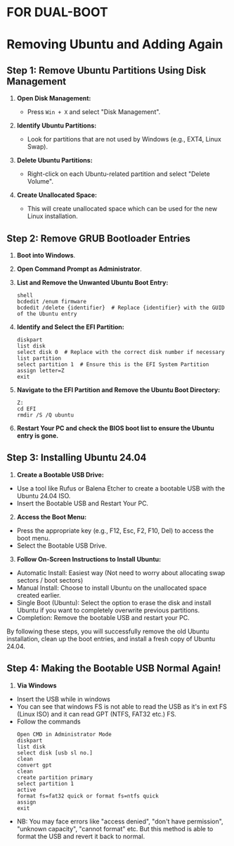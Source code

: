 # FOR DUAL-BOOT

# Removing Ubuntu and Adding Again

## Step 1: Remove Ubuntu Partitions Using Disk Management

1. **Open Disk Management:**
   - Press `Win + X` and select "Disk Management".

2. **Identify Ubuntu Partitions:**
   - Look for partitions that are not used by Windows (e.g., EXT4, Linux Swap).

3. **Delete Ubuntu Partitions:**
   - Right-click on each Ubuntu-related partition and select "Delete Volume".

4. **Create Unallocated Space:**
   - This will create unallocated space which can be used for the new Linux installation.

## Step 2: Remove GRUB Bootloader Entries

1. **Boot into Windows**.

2. **Open Command Prompt as Administrator**.

3. **List and Remove the Unwanted Ubuntu Boot Entry:**
   ```
   shell
   bcdedit /enum firmware
   bcdedit /delete {identifier}  # Replace {identifier} with the GUID of the Ubuntu entry
   ```

4. **Identify and Select the EFI Partition:**
    ```
    diskpart
    list disk
    select disk 0  # Replace with the correct disk number if necessary
    list partition
    select partition 1  # Ensure this is the EFI System Partition
    assign letter=Z
    exit
    ```

5. **Navigate to the EFI Partition and Remove the Ubuntu Boot Directory:**
    ```
    Z:
    cd EFI
    rmdir /S /Q ubuntu
    ```
 
6. **Restart Your PC and check the BIOS boot list to ensure the Ubuntu entry is gone.**

## Step 3: Installing Ubuntu 24.04

1. **Create a Bootable USB Drive:**

- Use a tool like Rufus or Balena Etcher to create a bootable USB with the Ubuntu 24.04 ISO.
- Insert the Bootable USB and Restart Your PC.

2. **Access the Boot Menu:**

- Press the appropriate key (e.g., F12, Esc, F2, F10, Del) to access the boot menu.
- Select the Bootable USB Drive.

3. **Follow On-Screen Instructions to Install Ubuntu:**

- Automatic Install: Easiest way (Not need to worry about allocating swap sectors / boot sectors)
- Manual Install: Choose to install Ubuntu on the unallocated space created earlier.
- Single Boot (Ubuntu): Select the option to erase the disk and install Ubuntu if you want to completely overwrite previous partitions.
- Completion: Remove the bootable USB and restart your PC.

By following these steps, you will successfully remove the old Ubuntu installation, clean up the boot entries, and install a fresh copy of Ubuntu 24.04.

## Step 4: Making the Bootable USB Normal Again!

1. **Via Windows**
- Insert the USB while in windows 
- You can see that windows FS is not able to read the USB as it's in ext FS (Linux ISO) and it can read GPT (NTFS, FAT32 etc.) FS.
- Follow the commands
    ```
    Open CMD in Administrator Mode
    diskpart
    list disk
    select disk [usb sl no.]
    clean
    convert gpt
    clean
    create partition primary
    select partition 1
    active
    format fs=fat32 quick or format fs=ntfs quick
    assign
    exit
    ```
- NB: You may face errors like "access denied", "don't have permission", "unknown capacity", "cannot format" etc. But this method is able to format the USB and revert it back to normal.



